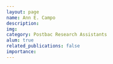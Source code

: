```yaml
---
layout: page
name: Ann E. Campo
description:
img:
category: Postbac Research Assistants
alum: true
related_publications: false
importance:
---
```

